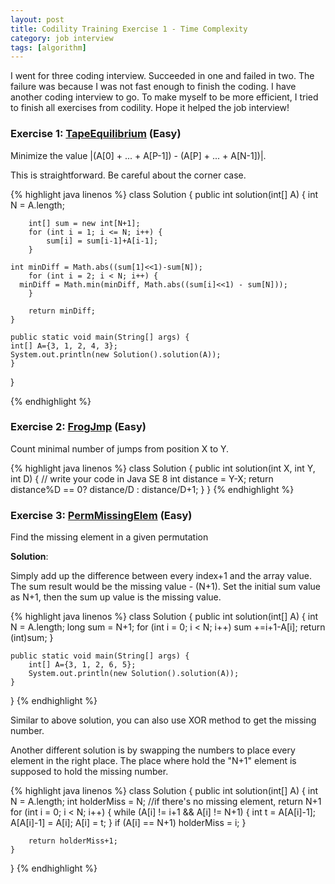 ```yaml
---
layout: post
title: Codility Training Exercise 1 - Time Complexity
category: job interview
tags: [algorithm]
---
```


I went for three coding interview. Succeeded in one and failed in two. The failure was because I was not fast enough to finish the coding. I have another coding interview to go. To make myself to be more efficient, I tried to finish all exercises from codility. Hope it helped the job interview!

### Exercise 1: [TapeEquilibrium](https://codility.com/demo/take-sample-test/tape_equilibrium/) (Easy) 
 Minimize the value |(A[0] + ... + A[P-1]) - (A[P] + ... + A[N-1])|. 

This is straightforward. Be careful about the corner case.


{%  highlight java linenos  %}
class Solution {
    public int solution(int[] A) {
        int N = A.length;

        int[] sum = new int[N+1];
        for (int i = 1; i <= N; i++) {
            sum[i] = sum[i-1]+A[i-1];
        }

	int minDiff = Math.abs((sum[1]<<1)-sum[N]);
        for (int i = 2; i < N; i++) { 
	  minDiff = Math.min(minDiff, Math.abs((sum[i]<<1) - sum[N]));
        }

        return minDiff;
    }

    public static void main(String[] args) {
	int[] A={3, 1, 2, 4, 3}; 
	System.out.println(new Solution().solution(A));
    }
}

{% endhighlight %}

### Exercise 2: [FrogJmp](https://codility.com/demo/take-sample-test/frog_jmp/) (Easy) 
Count minimal number of jumps from position X to Y. 

{%  highlight java linenos  %}
class Solution {
    public int solution(int X, int Y, int D) {
        // write your code in Java SE 8
        int distance = Y-X;
        return distance%D == 0? distance/D : distance/D+1;
    }
}
{% endhighlight %}


### Exercise 3: [PermMissingElem](https://codility.com/demo/take-sample-test/perm_missing_elem/) (Easy) 
Find the missing element in a given permutation

**Solution**:

Simply add up the difference between every index+1 and the array value. The sum result would be the missing value - (N+1). Set the initial sum value as N+1, then the sum up value is the missing value.  

{% highlight java linenos %}
class Solution {
    public int solution(int[] A) {
		int N = A.length;
		long sum = N+1;
		for (int i = 0; i < N; i++)
			sum +=i+1-A[i];
		return (int)sum;
    }

    public static void main(String[] args) {
		int[] A={3, 1, 2, 6, 5}; 
		System.out.println(new Solution().solution(A));
    }

}
{% endhighlight  %}

Similar to above solution, you can also use XOR method to get the missing number.

Another different solution is by swapping the numbers to place every element in the right place. The place where hold the "N+1" element is supposed to hold the missing number.

{% highlight java linenos %}
class Solution {
    public int solution(int[] A) {
		int N = A.length;
		int holderMiss = N; //if there's no missing element, return N+1
		for (int i = 0; i < N; i++) {
			while (A[i] != i+1 && A[i] != N+1) {
				int t = A[A[i]-1];
				A[A[i]-1] = A[i];
				A[i] = t;
			}
			if (A[i] == N+1)
				holderMiss = i;
		}
		
		return holderMiss+1;
	}
}
{% endhighlight  %}
